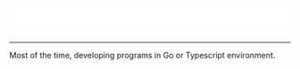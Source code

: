 <picture>
  <source media="(prefers-color-scheme: dark)" srcset="./assets/header-traced-slim-fit-dark.svg">
  <source media="(prefers-color-scheme: light)" srcset="./assets/header-traced-slim-fit-light.svg">
  <img src="./assets/header-traced-slim-fit-dark.svg">
</picture>

---

Most of the time, developing programs in Go or Typescript environment.
